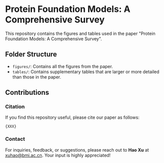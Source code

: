 # Protein Foundation Models: A Comprehensive Survey

This repository contains the figures and tables used in the paper "Protein Foundation Models: A Comprehensive Survey". 

## Folder Structure
- `figures/`: Contains all the figures from the paper.
- `tables/`: Contains supplementary tables that are larger or more detailed than those in the paper.

## Contributions
### Citation
If you find this repository useful, please cite our paper as follows:

```
{XXX}
```

### Contact
For inquiries, feedback, or suggestions, please reach out to **Hao Xu** at xuhao@bmi.ac.cn. Your input is highly appreciated!